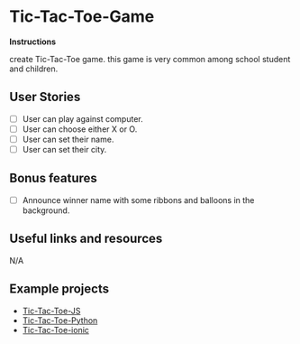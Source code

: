 # Tic-Tac-Toe-Game

**Instructions** 

create Tic-Tac-Toe game. this game is very common among school student and children.

## User Stories

-   [ ] User can play against computer.
-   [ ] User can choose either X or O.
-   [ ] User can set their name.
-   [ ] User can set their city.

## Bonus features

-   [ ] Announce winner name with some ribbons and balloons in the background.

## Useful links and resources

N/A

## Example projects

- [Tic-Tac-Toe-JS](https://github.com/vasanthk/tic-tac-toe-js)
- [Tic-Tac-Toe-Python](https://gist.github.com/eaorak/3966315)
 - [Tic-Tac-Toe-ionic](https://gist.github.com/eaorak/3966315)
